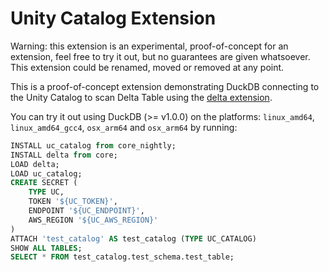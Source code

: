 # Unity Catalog Extension
Warning: this extension is an experimental, proof-of-concept for an extension, feel free to try it out, but no guarantees are given whatsoever.
This extension could be renamed, moved or removed at any point.

This is a proof-of-concept extension demonstrating DuckDB connecting to the Unity Catalog to scan Delta Table using 
the [delta extension](https://duckdb.org/docs/extensions/delta).

You can try it out using DuckDB (>= v1.0.0) on the platforms: `linux_amd64`, `linux_amd64_gcc4`, `osx_arm64` and `osx_arm64` by running:

```SQL
INSTALL uc_catalog from core_nightly;
INSTALL delta from core;
LOAD delta;
LOAD uc_catalog;
CREATE SECRET (
	TYPE UC,
	TOKEN '${UC_TOKEN}',
	ENDPOINT '${UC_ENDPOINT}',
	AWS_REGION '${UC_AWS_REGION}'
)
ATTACH 'test_catalog' AS test_catalog (TYPE UC_CATALOG)
SHOW ALL TABLES;
SELECT * FROM test_catalog.test_schema.test_table;
```